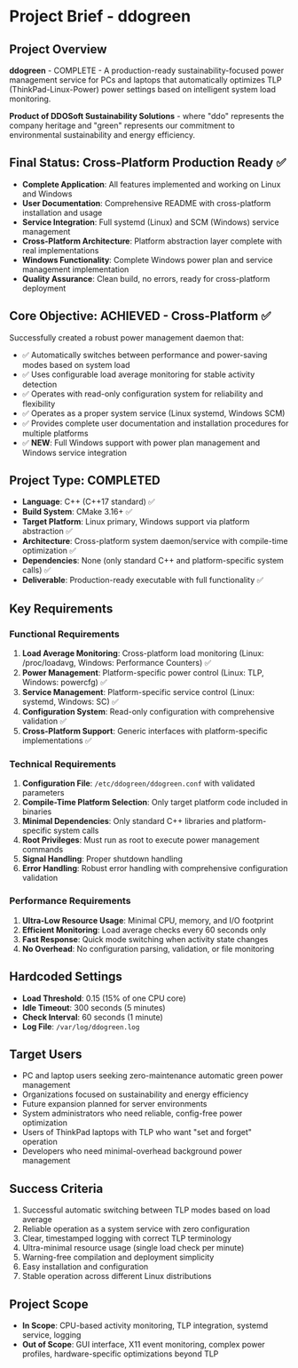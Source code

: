 # Project Brief - ddogreen

## Project Overview
**ddogreen** - COMPLETE - A production-ready sustainability-focused power management service for PCs and laptops that automatically optimizes TLP (ThinkPad-Linux-Power) power settings based on intelligent system load monitoring.

**Product of DDOSoft Sustainability Solutions** - where "ddo" represents the company heritage and "green" represents our commitment to environmental sustainability and energy efficiency.

## Final Status: Cross-Platform Production Ready ✅
- **Complete Application**: All features implemented and working on Linux and Windows
- **User Documentation**: Comprehensive README with cross-platform installation and usage
- **Service Integration**: Full systemd (Linux) and SCM (Windows) service management
- **Cross-Platform Architecture**: Platform abstraction layer complete with real implementations
- **Windows Functionality**: Complete Windows power plan and service management implementation
- **Quality Assurance**: Clean build, no errors, ready for cross-platform deployment

## Core Objective: ACHIEVED - Cross-Platform ✅
Successfully created a robust power management daemon that:
- ✅ Automatically switches between performance and power-saving modes based on system load
- ✅ Uses configurable load average monitoring for stable activity detection  
- ✅ Operates with read-only configuration system for reliability and flexibility
- ✅ Operates as a proper system service (Linux systemd, Windows SCM)
- ✅ Provides complete user documentation and installation procedures for multiple platforms
- ✅ **NEW**: Full Windows support with power plan management and Windows service integration

## Project Type: COMPLETED
- **Language**: C++ (C++17 standard) ✅
- **Build System**: CMake 3.16+ ✅  
- **Target Platform**: Linux primary, Windows support via platform abstraction ✅
- **Architecture**: Cross-platform system daemon/service with compile-time optimization ✅
- **Dependencies**: None (only standard C++ and platform-specific system calls) ✅
- **Deliverable**: Production-ready executable with full functionality ✅

## Key Requirements

### Functional Requirements
1. **Load Average Monitoring**: Cross-platform load monitoring (Linux: /proc/loadavg, Windows: Performance Counters) ✅
2. **Power Management**: Platform-specific power control (Linux: TLP, Windows: powercfg) ✅
3. **Service Management**: Platform-specific service control (Linux: systemd, Windows: SC) ✅
4. **Configuration System**: Read-only configuration with comprehensive validation ✅
5. **Cross-Platform Support**: Generic interfaces with platform-specific implementations ✅

### Technical Requirements
1. **Configuration File**: `/etc/ddogreen/ddogreen.conf` with validated parameters
2. **Compile-Time Platform Selection**: Only target platform code included in binaries
3. **Minimal Dependencies**: Only standard C++ libraries and platform-specific system calls
4. **Root Privileges**: Must run as root to execute power management commands
5. **Signal Handling**: Proper shutdown handling
6. **Error Handling**: Robust error handling with comprehensive configuration validation

### Performance Requirements
1. **Ultra-Low Resource Usage**: Minimal CPU, memory, and I/O footprint
2. **Efficient Monitoring**: Load average checks every 60 seconds only
3. **Fast Response**: Quick mode switching when activity state changes
4. **No Overhead**: No configuration parsing, validation, or file monitoring

## Hardcoded Settings
- **Load Threshold**: 0.15 (15% of one CPU core)
- **Idle Timeout**: 300 seconds (5 minutes)
- **Check Interval**: 60 seconds (1 minute)
- **Log File**: `/var/log/ddogreen.log`

## Target Users
- PC and laptop users seeking zero-maintenance automatic green power management
- Organizations focused on sustainability and energy efficiency
- Future expansion planned for server environments
- System administrators who need reliable, config-free power optimization
- Users of ThinkPad laptops with TLP who want "set and forget" operation
- Developers who need minimal-overhead background power management

## Success Criteria
1. Successful automatic switching between TLP modes based on load average
2. Reliable operation as a system service with zero configuration
3. Clear, timestamped logging with correct TLP terminology
4. Ultra-minimal resource usage (single load check per minute)
5. Warning-free compilation and deployment simplicity
4. Easy installation and configuration
5. Stable operation across different Linux distributions

## Project Scope
- **In Scope**: CPU-based activity monitoring, TLP integration, systemd service, logging
- **Out of Scope**: GUI interface, X11 event monitoring, complex power profiles, hardware-specific optimizations beyond TLP
